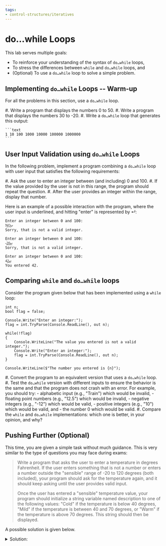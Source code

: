 ```yaml
---
tags:
- control-structures/iteratives
---
```


#  do…while Loops

This lab serves multiple goals:

- To reinforce your understanding of the syntax of `do…while` loops,
- To stress the differences between `while` and `do…while` loops, and
- (Optional) To use a `do…while` loop to solve a simple problem.

<!--
## do … while Loops

Before writing code, think through the following problems:

- In your own words, what is the difference between `while` and `do…while` loops?
- Can you think of a problem where
    - using `while` is preferable over `do…while`?
    - using `do…while` is preferable over `while`?
-->

## Implementing `do…while` Loops -- Warm-up

For all the problems in this section, use a `do…while` loop.

#. Write a program that displays the numbers 0 to 50.
#. Write a program that displays the numbers 30 to -20.
#. Write a `do…while` loop that generates this output:

    ```text
    1 10 100 1000 10000 100000 1000000
    ```

## User Input Validation using `do…while` Loops

In the following problem, implement a program combining a `do…while` loop with user input that satisfies the following requirements:

#. Ask the user to enter an integer between (and including) 0 and 100.
#. If the value provided by the user is not in this range, the program should repeat the question.
#. After the user provides an integer within the range, display that number.

Here is an example of a possible interaction with the program, where the user input is underlined, and hitting "enter" is represented by ↵:

```text
Enter an integer between 0 and 100:
N͟O͟↵
Sorry, that is not a valid integer.

Enter an integer between 0 and 100:
-͟2͟0͟↵
Sorry, that is not a valid integer.

Enter an integer between 0 and 100:
4͟2͟↵
You entered 42.
```

## Comparing `while` and `do…while` loops

Consider the program given below that has been implemented using a `while` loop:

```
int n;
bool flag = false;

Console.Write("Enter an integer:");
flag = int.TryParse(Console.ReadLine(), out n);

while(!flag)
{
    Console.WriteLine("The value you entered is not a valid integer.");
    Console.Write("Enter an integer:");
    flag = int.TryParse(Console.ReadLine(), out n);
}

Console.WriteLine($"The number you entered is {n}");
```

#. Convert the program to an equivalent version that uses a `do…while` loop.
#. Test the `do…while` version with different inputs to ensure the behavior is the same and that the program does not crash with an error. For example, you should try:
    - alphabetic input (e.g., "Train") which would be invalid,
    - floating point numbers (e.g., "12.5") which would be invalid,
    - negative integers (e.g., "-12") which would be valid,
    - positive integers (e.g., "10") which would be valid, and 
    - the number 0 which would be valid.
#. Compare the `while` and `do…while` implementations: which one is better, in your opinion, and why?


## Pushing Further (Optional)

This time, you are given a simple task without much guidance. 
This is very similar to the type of questions you may face during exams:

> Write a program that asks the user to enter a temperature in degrees Fahrenheit. If the user enters something that is not a number or enters a number outside the "sensible" range of -20 to 120 degrees (both included), your program should ask for the temperature again, and it should keep asking until the user provides valid input.
> 
> Once the user has entered a "sensible" temperature value, your program should initialize a string variable named description to one of the following values: "Cold" if the temperature is below 40 degrees, "Mild" if the temperature is between 40 and 70 degrees, or "Warm" if the temperature is above 70 degrees. This string should then be displayed.

A possible solution is given below.

<details><summary>Solution:</summary>

A possible solution, using `do…while` is:

```
int temp = 0;
bool tempConvert;
do{
    Console.Write("What's the current temperature outside?: ");
    string strTemp = Console.ReadLine();
    tempConvert = int.TryParse(strTemp, out temp);
    if (tempConvert == false)
        Console.WriteLine("That's not a temperature, that's a word.");
    else if (temp <= -20 || temp >= 120)
        Console.WriteLine("That's not possible. Be serious.");
} while (temp <= -20 || temp >= 120 || tempConvert == false);

string description;

if (temp < 40) {description = "cold";}
else if (temp <= 70){description = "mild";} // Note that we know that temp >= 40 holds at this point. 
else {description = "warm";} // Note that we know that temp > 70 holds at this point.

Console.WriteLine($"Wow, it's {description} outside today...");
```
</details>
